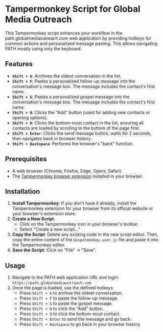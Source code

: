 # Tampermonkey Script for Global Media Outreach

This Tampermonkey script enhances your workflow in the path.globalmediaoutreach.com web application by providing hotkeys for common actions and personalized message pasting.
This allows navigating PATH mostly using only the keyboard.

## Features

*   **`Shift + A`**: Archives the oldest conversation in the list.
*   **`Shift + F`**: Pastes a personalized follow-up message into the conversation's message box. The message includes the contact's first name.
*   **`Shift + G`**: Pastes a personalized gospel message into the conversation's message box. The message includes the contact's first name.
*   **`Shift + N`**: Clicks the "Add" button (used for adding new contacts or opening options).
*   **`Shift + O`**: Clicks the bottom-most contact in the list, ensuring all contacts are loaded by scrolling to the bottom of the page first.
*   **`Shift + Enter`**: Clicks the send message button, waits for 2 seconds, then navigates back in browser history.
*   **`Shift + Backspace`**: Performs the browser's "back" function.

## Prerequisites

*   A web browser (Chrome, Firefox, Edge, Opera, Safari).
*   The [Tampermonkey browser extension](https://www.tampermonkey.net/) installed in your browser.

## Installation

1.  **Install Tampermonkey**: If you don't have it already, install the Tampermonkey extension for your browser from its official website or your browser's extension store.
2.  **Create a New Script**:
    *   Click on the Tampermonkey icon in your browser's toolbar.
    *   Select "Create a new script..."
3.  **Copy the Script**: Delete any existing code in the new script editor. Then, copy the entire content of the `Gospelmonkey.user.js` file and paste it into the Tampermonkey editor.
4.  **Save the Script**: Click on "File" -> "Save".

## Usage

1.  Navigate to the PATH web application URL and login: `https://path.globalmediaoutreach.com`
2.  Once the page is loaded, use the defined hotkeys:
    *   Press `Shift + A` to archive the oldest conversation.
    *   Press `Shift + F` to paste the follow-up message.
    *   Press `Shift + G` to paste the gospel message.
    *   Press `Shift + N` to click the "Add" button.
    *   Press `Shift + O` to click the bottom-most contact.
    *   Press `Shift + Enter` to send the message and go back.
    *   Press `Shift + Backspace` to go back in your browser history.
